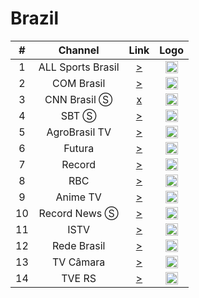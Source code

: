 <h1>Brazil</h1>

| #   | Channel     | Link  | Logo |
|:---:|:-----------:|:-----:|:-----:
| 1   | ALL Sports Brasil | [>](https://5cf4a2c2512a2.streamlock.net/dgrau/dgrau/chunklist.m3u8) | <img height="20" src="https://i.imgur.com/wULpnYR.png"/> |
| 2   | COM Brasil | [>](https://596639ebdd89b.streamlock.net/8032/8032/index.m3u8) | <img height="20" src="https://i.imgur.com/c8ztQnF.png"/> |
| 3   | CNN Brasil Ⓢ   | [x](https://streaming.cnnbrasil.com.br/cnndigital_main.m3u8) | <img height="20" src="https://i.imgur.com/FYdDmO1.png"/> |
| 4   | SBT Ⓢ    | [>](http://wz4.dnip.com.br/bemtv/bemtv.sdp/playlist.m3u8) | <img height="20" src="https://logodownload.org/wp-content/uploads/2013/12/sbt-logo.png"/> |
| 5   | AgroBrasil TV | [>](http://45.162.230.234:1935/agrobrasiltv/agrobrasiltv/playlist.m3u8) | <img height="20" src="https://www.costadosol.tv.br/site/wp-content/uploads/2017/12/agro-brasil.png"/> |
| 6   | Futura | [>](https://tv.unisc.br/hls/test.m3u8) | <img height="20" src="https://eonteambrasil.com.br/SharedAssets/logo-canais/futura.jpg"/> |
| 7   | Record | [>](https://playplusmao-lh.akamaihd.net/i/pp_mao@409195/master.m3u8) | <img height="20" src="https://i.imgur.com/TD6ZJoa.png"/> |
| 8   | RBC | [>](http://rbc.directradios.com:1935/rbc/rbc/live.m3u8) | <img height="20" src="http://portal.rbc1.com.br/public/portal/img/layout/logorbc.png"/> |
| 9   | Anime TV | [>](https://stmv1.srvif.com/animetv/animetv/playlist.m3u8) | <img height="20" src="https://i.imgur.com/fuuv2uP.jpg"/> |
| 10  | Record News Ⓢ | [>](https://playplusnews-lh.akamaihd.net/i/pp_nws@377849/master.m3u8) | <img height="20" src="https://upload.wikimedia.org/wikipedia/pt/c/c7/Logotipo_da_Record_News_%282016%29.png"/> |
| 11  | ISTV | [>](https://cdn.jmvstream.com/w/LVW-9883/LVW9883_lFcfKysrHF/chunklist.m3u8) | <img height="20" src="https://upload.wikimedia.org/wikipedia/pt/6/63/Logo-istv.png"/> |
| 12  | Rede Brasil | [>](https://59f2354c05961.streamlock.net:1443/rbtv/rbtv/playlist.m3u8) | <img height="20" src="https://upload.wikimedia.org/wikipedia/pt/3/39/Logotipo_da_Rede_Brasil_de_Televis%C3%A3o.png"/> |
| 13  | TV Câmara | [>](https://stream3.camara.gov.br/tv1/manifest.m3u8) | <img height="20" src="https://i.imgur.com/UpV2PRk.png"/> |
| 14  | TVE RS | [>](http://selpro1348.procergs.com.br:1935/tve/stve/playlist.m3u8) | <img height="20" src="https://upload.wikimedia.org/wikipedia/pt/c/c2/Logotipo_da_TVE_RS.png"/> |
